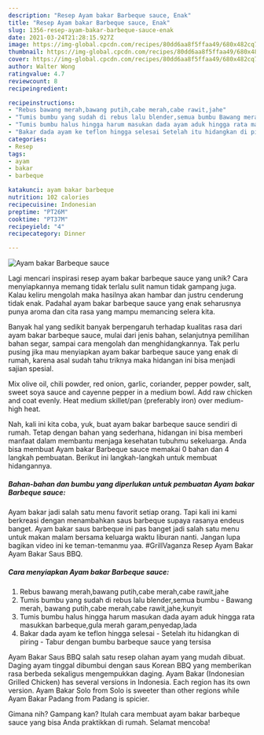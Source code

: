 ```yaml
---
description: "Resep Ayam bakar Barbeque sauce, Enak"
title: "Resep Ayam bakar Barbeque sauce, Enak"
slug: 1356-resep-ayam-bakar-barbeque-sauce-enak
date: 2021-03-24T21:28:15.927Z
image: https://img-global.cpcdn.com/recipes/80dd6aa8f5ffaa49/680x482cq70/ayam-bakar-barbeque-sauce-foto-resep-utama.jpg
thumbnail: https://img-global.cpcdn.com/recipes/80dd6aa8f5ffaa49/680x482cq70/ayam-bakar-barbeque-sauce-foto-resep-utama.jpg
cover: https://img-global.cpcdn.com/recipes/80dd6aa8f5ffaa49/680x482cq70/ayam-bakar-barbeque-sauce-foto-resep-utama.jpg
author: Walter Wong
ratingvalue: 4.7
reviewcount: 8
recipeingredient:

recipeinstructions:
- "Rebus bawang merah,bawang putih,cabe merah,cabe rawit,jahe"
- "Tumis bumbu yang sudah di rebus lalu blender,semua bumbu Bawang merah, bawang putih,cabe merah,cabe rawit,jahe,kunyit"
- "Tumis bumbu halus hingga harum masukan dada ayam aduk hingga rata masukkan barbeque,gula merah garam,penyedap,lada"
- "Bakar dada ayam ke teflon hingga selesai Setelah itu hidangkan di piring Tabur dengan bumbu barbeque sauce yang tersisa"
categories:
- Resep
tags:
- ayam
- bakar
- barbeque

katakunci: ayam bakar barbeque 
nutrition: 102 calories
recipecuisine: Indonesian
preptime: "PT26M"
cooktime: "PT37M"
recipeyield: "4"
recipecategory: Dinner

---
```



![Ayam bakar Barbeque sauce](https://img-global.cpcdn.com/recipes/80dd6aa8f5ffaa49/680x482cq70/ayam-bakar-barbeque-sauce-foto-resep-utama.jpg)

Lagi mencari inspirasi resep ayam bakar barbeque sauce yang unik? Cara menyiapkannya memang tidak terlalu sulit namun tidak gampang juga. Kalau keliru mengolah maka hasilnya akan hambar dan justru cenderung tidak enak. Padahal ayam bakar barbeque sauce yang enak seharusnya punya aroma dan cita rasa yang mampu memancing selera kita.

Banyak hal yang sedikit banyak berpengaruh terhadap kualitas rasa dari ayam bakar barbeque sauce, mulai dari jenis bahan, selanjutnya pemilihan bahan segar, sampai cara mengolah dan menghidangkannya. Tak perlu pusing jika mau menyiapkan ayam bakar barbeque sauce yang enak di rumah, karena asal sudah tahu triknya maka hidangan ini bisa menjadi sajian spesial.

Mix olive oil, chili powder, red onion, garlic, coriander, pepper powder, salt, sweet soya sauce and cayenne pepper in a medium bowl. Add raw chicken and coat evenly. Heat medium skillet/pan (preferably iron) over medium-high heat.


Nah, kali ini kita coba, yuk, buat ayam bakar barbeque sauce sendiri di rumah. Tetap dengan bahan yang sederhana, hidangan ini bisa memberi manfaat dalam membantu menjaga kesehatan tubuhmu sekeluarga. Anda bisa membuat Ayam bakar Barbeque sauce memakai 0 bahan dan 4 langkah pembuatan. Berikut ini langkah-langkah untuk membuat hidangannya.

<!--inarticleads1-->

##### Bahan-bahan dan bumbu yang diperlukan untuk pembuatan Ayam bakar Barbeque sauce:



Ayam bakar jadi salah satu menu favorit setiap orang. Tapi kali ini kami berkreasi dengan menambahkan saus barbeque supaya rasanya endeus banget. Ayam bakar saus barbeque ini pas banget jadi salah satu menu untuk makan malam bersama keluarga waktu liburan nanti. Jangan lupa bagikan video ini ke teman-temanmu yaa. #GrillVaganza Resep Ayam Bakar Ayam Bakar Saus BBQ. 

<!--inarticleads2-->

##### Cara menyiapkan Ayam bakar Barbeque sauce:

1. Rebus bawang merah,bawang putih,cabe merah,cabe rawit,jahe
1. Tumis bumbu yang sudah di rebus lalu blender,semua bumbu - Bawang merah, bawang putih,cabe merah,cabe rawit,jahe,kunyit
1. Tumis bumbu halus hingga harum masukan dada ayam aduk hingga rata masukkan barbeque,gula merah garam,penyedap,lada
1. Bakar dada ayam ke teflon hingga selesai - Setelah itu hidangkan di piring - Tabur dengan bumbu barbeque sauce yang tersisa


Ayam Bakar Saus BBQ salah satu resep olahan ayam yang mudah dibuat. Daging ayam tinggal dibumbui dengan saus Korean BBQ yang memberikan rasa berbeda sekaligus mengempukkan daging. Ayam Bakar (Indonesian Grilled Chicken) has several versions in Indonesia. Each region has its own version. Ayam Bakar Solo from Solo is sweeter than other regions while Ayam Bakar Padang from Padang is spicier. 

Gimana nih? Gampang kan? Itulah cara membuat ayam bakar barbeque sauce yang bisa Anda praktikkan di rumah. Selamat mencoba!
